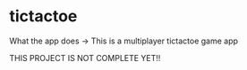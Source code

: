 # tictactoe

What the app does -> This is a multiplayer tictactoe game app

THIS PROJECT IS NOT COMPLETE YET!!
